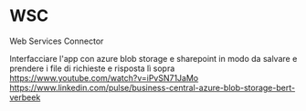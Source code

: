 # WSC
Web Services Connector

Interfacciare l'app con azure blob storage e sharepoint in modo da salvare e prendere i file di richieste e risposta lì sopra
https://www.youtube.com/watch?v=iPvSN71JaMo
https://www.linkedin.com/pulse/business-central-azure-blob-storage-bert-verbeek

